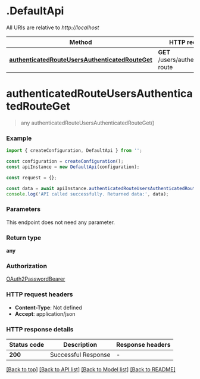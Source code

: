 # .DefaultApi

All URIs are relative to *http://localhost*

Method | HTTP request | Description
------------- | ------------- | -------------
[**authenticatedRouteUsersAuthenticatedRouteGet**](DefaultApi.md#authenticatedRouteUsersAuthenticatedRouteGet) | **GET** /users/authenticated-route | Authenticated Route


# **authenticatedRouteUsersAuthenticatedRouteGet**
> any authenticatedRouteUsersAuthenticatedRouteGet()


### Example


```typescript
import { createConfiguration, DefaultApi } from '';

const configuration = createConfiguration();
const apiInstance = new DefaultApi(configuration);

const request = {};

const data = await apiInstance.authenticatedRouteUsersAuthenticatedRouteGet(request);
console.log('API called successfully. Returned data:', data);
```


### Parameters
This endpoint does not need any parameter.


### Return type

**any**

### Authorization

[OAuth2PasswordBearer](README.md#OAuth2PasswordBearer)

### HTTP request headers

 - **Content-Type**: Not defined
 - **Accept**: application/json


### HTTP response details
| Status code | Description | Response headers |
|-------------|-------------|------------------|
**200** | Successful Response |  -  |

[[Back to top]](#) [[Back to API list]](README.md#documentation-for-api-endpoints) [[Back to Model list]](README.md#documentation-for-models) [[Back to README]](README.md)



